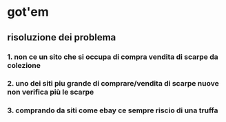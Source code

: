 # got'em
## risoluzione dei problema 
### 1.  non ce un sito che si occupa di compra vendita di scarpe da colezione 
### 2.  uno dei siti piu grande di comprare/vendita di scarpe nuove non verifica più le scarpe 
### 3.  comprando da siti come ebay ce sempre riscio di una truffa 
